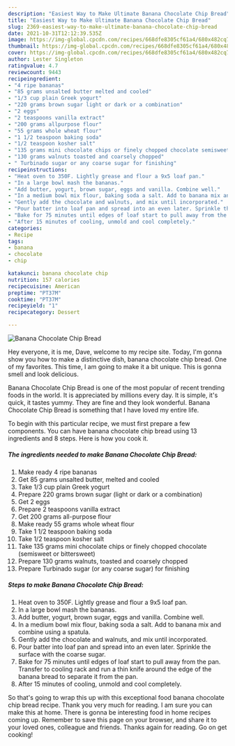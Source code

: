 ```yaml
---
description: "Easiest Way to Make Ultimate Banana Chocolate Chip Bread"
title: "Easiest Way to Make Ultimate Banana Chocolate Chip Bread"
slug: 2369-easiest-way-to-make-ultimate-banana-chocolate-chip-bread
date: 2021-10-31T12:12:39.535Z
image: https://img-global.cpcdn.com/recipes/668dfe8305cf61a4/680x482cq70/banana-chocolate-chip-bread-recipe-main-photo.jpg
thumbnail: https://img-global.cpcdn.com/recipes/668dfe8305cf61a4/680x482cq70/banana-chocolate-chip-bread-recipe-main-photo.jpg
cover: https://img-global.cpcdn.com/recipes/668dfe8305cf61a4/680x482cq70/banana-chocolate-chip-bread-recipe-main-photo.jpg
author: Lester Singleton
ratingvalue: 4.7
reviewcount: 9443
recipeingredient:
- "4 ripe bananas"
- "85 grams unsalted butter melted and cooled"
- "1/3 cup plain Greek yogurt"
- "220 grams brown sugar light or dark or a combination"
- "2 eggs"
- "2 teaspoons vanilla extract"
- "200 grams allpurpose flour"
- "55 grams whole wheat flour"
- "1 1/2 teaspoon baking soda"
- "1/2 teaspoon kosher salt"
- "135 grams mini chocolate chips or finely chopped chocolate semisweet or bittersweet"
- "130 grams walnuts toasted and coarsely chopped"
- " Turbinado sugar or any coarse sugar for finishing"
recipeinstructions:
- "Heat oven to 350F. Lightly grease and flour a 9x5 loaf pan."
- "In a large bowl mash the bananas."
- "Add butter, yogurt, brown sugar, eggs and vanilla. Combine well."
- "In a medium bowl mix flour, baking soda a salt. Add to banana mix and combine using a spatula."
- "Gently add the chocolate and walnuts, and mix until incorporated."
- "Pour batter into loaf pan and spread into an even later. Sprinkle the surface with the coarse sugar."
- "Bake for 75 minutes until edges of loaf start to pull away from the pan. Transfer to cooling rack and run a thin knife around the edge of the banana bread to separate it from the pan."
- "After 15 minutes of cooling, unmold and cool completely."
categories:
- Recipe
tags:
- banana
- chocolate
- chip

katakunci: banana chocolate chip 
nutrition: 157 calories
recipecuisine: American
preptime: "PT37M"
cooktime: "PT37M"
recipeyield: "1"
recipecategory: Dessert

---
```



![Banana Chocolate Chip Bread](https://img-global.cpcdn.com/recipes/668dfe8305cf61a4/680x482cq70/banana-chocolate-chip-bread-recipe-main-photo.jpg)

Hey everyone, it is me, Dave, welcome to my recipe site. Today, I'm gonna show you how to make a distinctive dish, banana chocolate chip bread. One of my favorites. This time, I am going to make it a bit unique. This is gonna smell and look delicious.



Banana Chocolate Chip Bread is one of the most popular of recent trending foods in the world. It is appreciated by millions every day. It is simple, it's quick, it tastes yummy. They are fine and they look wonderful. Banana Chocolate Chip Bread is something that I have loved my entire life.


To begin with this particular recipe, we must first prepare a few components. You can have banana chocolate chip bread using 13 ingredients and 8 steps. Here is how you cook it.

<!--inarticleads1-->

##### The ingredients needed to make Banana Chocolate Chip Bread:

1. Make ready 4 ripe bananas
1. Get 85 grams unsalted butter, melted and cooled
1. Take 1/3 cup plain Greek yogurt
1. Prepare 220 grams brown sugar (light or dark or a combination)
1. Get 2 eggs
1. Prepare 2 teaspoons vanilla extract
1. Get 200 grams all-purpose flour
1. Make ready 55 grams whole wheat flour
1. Take 1 1/2 teaspoon baking soda
1. Take 1/2 teaspoon kosher salt
1. Take 135 grams mini chocolate chips or finely chopped chocolate (semisweet or bittersweet)
1. Prepare 130 grams walnuts, toasted and coarsely chopped
1. Prepare  Turbinado sugar (or any coarse sugar) for finishing




<!--inarticleads2-->

##### Steps to make Banana Chocolate Chip Bread:

1. Heat oven to 350F. Lightly grease and flour a 9x5 loaf pan.
1. In a large bowl mash the bananas.
1. Add butter, yogurt, brown sugar, eggs and vanilla. Combine well.
1. In a medium bowl mix flour, baking soda a salt. Add to banana mix and combine using a spatula.
1. Gently add the chocolate and walnuts, and mix until incorporated.
1. Pour batter into loaf pan and spread into an even later. Sprinkle the surface with the coarse sugar.
1. Bake for 75 minutes until edges of loaf start to pull away from the pan. Transfer to cooling rack and run a thin knife around the edge of the banana bread to separate it from the pan.
1. After 15 minutes of cooling, unmold and cool completely.




So that's going to wrap this up with this exceptional food banana chocolate chip bread recipe. Thank you very much for reading. I am sure you can make this at home. There is gonna be interesting food in home recipes coming up. Remember to save this page on your browser, and share it to your loved ones, colleague and friends. Thanks again for reading. Go on get cooking!
